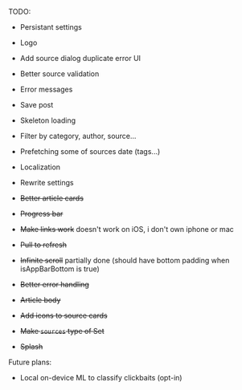 TODO:
- Persistant settings
- Logo
- Add source dialog duplicate error UI
- Better source validation
- Error messages
- Save post
- Skeleton loading
- Filter by category, author, source...
- Prefetching some of sources date (tags...)
- Localization
- Rewrite settings

- ~~Better article cards~~
- ~~Progress bar~~
- ~~Make links work~~ doesn't work on iOS, i don't own iphone or mac
- ~~Pull to refresh~~
- ~~Infinite scroll~~ partially done (should have bottom padding when isAppBarBottom is true)
- ~~Better error handling~~
- ~~Article body~~
- ~~Add icons to source cards~~
- ~~Make `sources` type of Set<Uri>~~
- ~~Splash~~

Future plans:
- Local on-device ML to classify clickbaits (opt-in)
